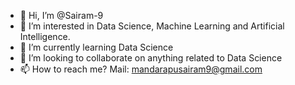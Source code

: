 - 👋 Hi, I’m @Sairam-9
- 👀 I’m interested in Data Science, Machine Learning and Artificial Intelligence.
- 🌱 I’m currently learning Data Science
- 💞️ I’m looking to collaborate on anything related to Data Science
- 📫 How to reach me? Mail: mandarapusairam9@gmail.com

<!---
Sairam-9/Sairam-9 is a ✨ special ✨ repository because its `README.md` (this file) appears on your GitHub profile.
You can click the Preview link to take a look at your changes.
--->
